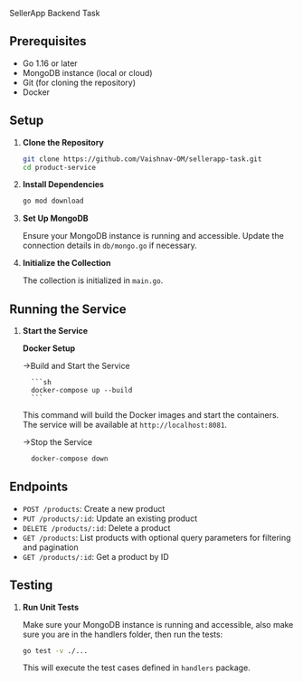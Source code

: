 SellerApp Backend Task

## Prerequisites

- Go 1.16 or later
- MongoDB instance (local or cloud)
- Git (for cloning the repository)
- Docker

## Setup

1. **Clone the Repository**

   ```sh
   git clone https://github.com/Vaishnav-OM/sellerapp-task.git
   cd product-service
   ```

2. **Install Dependencies**

   ```sh
   go mod download
   ```

3. **Set Up MongoDB**

   Ensure your MongoDB instance is running and accessible. Update the connection details in `db/mongo.go` if necessary.

4. **Initialize the Collection**

   The collection is initialized in `main.go`.

## Running the Service

1.  **Start the Service**

    **Docker Setup**

    ->Build and Start the Service

          ```sh
          docker-compose up --build
          ```

    This command will build the Docker images and start the containers. The service will be available at `http://localhost:8081`.

    ->Stop the Service

    ```sh
      docker-compose down
    ```

## Endpoints

- `POST /products`: Create a new product
- `PUT /products/:id`: Update an existing product
- `DELETE /products/:id`: Delete a product
- `GET /products`: List products with optional query parameters for filtering and pagination
- `GET /products/:id`: Get a product by ID

## Testing

1. **Run Unit Tests**

   Make sure your MongoDB instance is running and accessible, also make sure you are in the handlers folder, then run the tests:

   ```sh
   go test -v ./...
   ```

   This will execute the test cases defined in `handlers` package.
